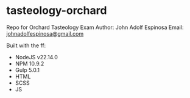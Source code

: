 # tasteology-orchard
Repo for Orchard Tasteology Exam
Author: John Adolf Espinosa
Email: johnadolfespinosa@gmail.com

Built with the ff:
- NodeJS v22.14.0
- NPM 10.9.2
- Gulp 5.0.1
- HTML
- SCSS
- JS
